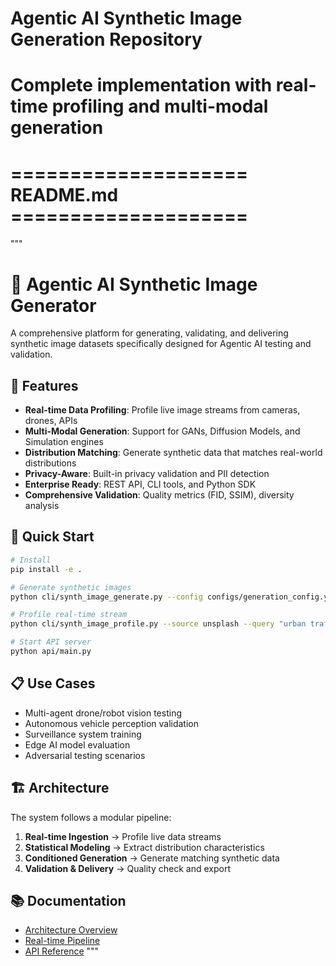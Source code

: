 # Agentic AI Synthetic Image Generation Repository
# Complete implementation with real-time profiling and multi-modal generation

# ==================== README.md ====================
"""
# 🤖 Agentic AI Synthetic Image Generator

A comprehensive platform for generating, validating, and delivering synthetic image datasets specifically designed for Agentic AI testing and validation.

## 🎯 Features

- **Real-time Data Profiling**: Profile live image streams from cameras, drones, APIs
- **Multi-Modal Generation**: Support for GANs, Diffusion Models, and Simulation engines  
- **Distribution Matching**: Generate synthetic data that matches real-world distributions
- **Privacy-Aware**: Built-in privacy validation and PII detection
- **Enterprise Ready**: REST API, CLI tools, and Python SDK
- **Comprehensive Validation**: Quality metrics (FID, SSIM), diversity analysis

## 🚀 Quick Start

```bash
# Install
pip install -e .

# Generate synthetic images
python cli/synth_image_generate.py --config configs/generation_config.yaml

# Profile real-time stream
python cli/synth_image_profile.py --source unsplash --query "urban traffic"

# Start API server
python api/main.py
```

## 📋 Use Cases

- Multi-agent drone/robot vision testing
- Autonomous vehicle perception validation  
- Surveillance system training
- Edge AI model evaluation
- Adversarial testing scenarios

## 🏗️ Architecture

The system follows a modular pipeline:
1. **Real-time Ingestion** → Profile live data streams
2. **Statistical Modeling** → Extract distribution characteristics  
3. **Conditioned Generation** → Generate matching synthetic data
4. **Validation & Delivery** → Quality check and export

## 📚 Documentation

- [Architecture Overview](docs/architecture.md)
- [Real-time Pipeline](docs/real_time_pipeline.md)
- [API Reference](docs/api_reference.md)
"""


